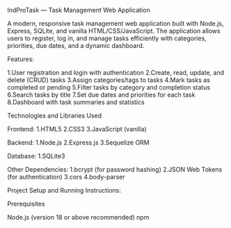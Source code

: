IndProTask — Task Management Web Application

A modern, responsive task management web application built with Node.js, Express, SQLite, and vanilla HTML/CSS/JavaScript. The application allows users to register, log in, and manage tasks efficiently with categories, priorities, due dates, and a dynamic dashboard.

Features:

1.User registration and login with authentication
2.Create, read, update, and delete (CRUD) tasks
3.Assign categories/tags to tasks
4.Mark tasks as completed or pending
5.Filter tasks by category and completion status
6.Search tasks by title
7.Set due dates and priorities for each task
8.Dashboard with task summaries and statistics

Technologies and Libraries Used

Frontend:
1.HTML5
2.CSS3
3.JavaScript (vanilla)

Backend:
1.Node.js
2.Express.js
3.Sequelize ORM

Database:
1.SQLite3

Other Dependencies:
1.bcrypt (for password hashing)
2.JSON Web Tokens (for authentication)
3.cors
4.body-parser

Project Setup and Running Instructions:

Prerequisites

Node.js (version 18 or above recommended)
npm



